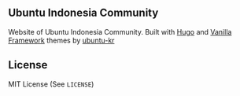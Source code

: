 ## Ubuntu Indonesia Community
Website of Ubuntu Indonesia Community. Built with [Hugo](https://gohugo.io) and [Vanilla Framework](https://vanillaframework.io) themes by [ubuntu-kr](https://ubuntu-kr.org)


## License
MIT License (See `LICENSE`)

